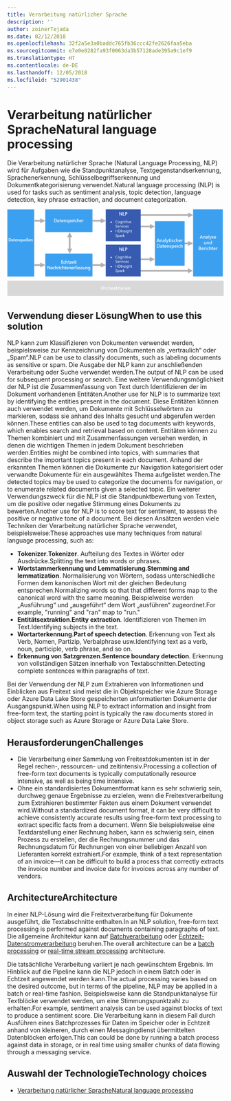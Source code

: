 ```yaml
---
title: Verarbeitung natürlicher Sprache
description: ''
author: zoinerTejada
ms.date: 02/12/2018
ms.openlocfilehash: 32f2a5e3a0baddc765fb36ccc42fe2626faa5eba
ms.sourcegitcommit: e7e0e0282fa93f0063da3b57128ade395a9c1ef9
ms.translationtype: HT
ms.contentlocale: de-DE
ms.lasthandoff: 12/05/2018
ms.locfileid: "52901438"
---
```

# <a name="natural-language-processing"></a><span data-ttu-id="b5c97-102">Verarbeitung natürlicher Sprache</span><span class="sxs-lookup"><span data-stu-id="b5c97-102">Natural language processing</span></span>

<span data-ttu-id="b5c97-103">Die Verarbeitung natürlicher Sprache (Natural Language Processing, NLP) wird für Aufgaben wie die Standpunktanalyse, Textgegenstandserkennung, Sprachenerkennung, Schlüsselbegriffserkennung und Dokumentkategorisierung verwendet.</span><span class="sxs-lookup"><span data-stu-id="b5c97-103">Natural language processing (NLP) is used for tasks such as sentiment analysis, topic detection, language detection, key phrase extraction, and document categorization.</span></span>

![](./images/nlp-pipeline.png)

## <a name="when-to-use-this-solution"></a><span data-ttu-id="b5c97-104">Verwendung dieser Lösung</span><span class="sxs-lookup"><span data-stu-id="b5c97-104">When to use this solution</span></span>

<span data-ttu-id="b5c97-105">NLP kann zum Klassifizieren von Dokumenten verwendet werden, beispielsweise zur Kennzeichnung von Dokumenten als „vertraulich“ oder „Spam“.</span><span class="sxs-lookup"><span data-stu-id="b5c97-105">NLP can be use to classify documents, such as labeling documents as sensitive or spam.</span></span> <span data-ttu-id="b5c97-106">Die Ausgabe der NLP kann zur anschließenden Verarbeitung oder Suche verwendet werden.</span><span class="sxs-lookup"><span data-stu-id="b5c97-106">The output of NLP can be used for subsequent processing or search.</span></span> <span data-ttu-id="b5c97-107">Eine weitere Verwendungsmöglichkeit der NLP ist die Zusammenfassung von Text durch Identifizieren der im Dokument vorhandenen Entitäten.</span><span class="sxs-lookup"><span data-stu-id="b5c97-107">Another use for NLP is to summarize text by identifying the entities present in the document.</span></span> <span data-ttu-id="b5c97-108">Diese Entitäten können auch verwendet werden, um Dokumente mit Schlüsselwörtern zu markieren, sodass sie anhand des Inhalts gesucht und abgerufen werden können.</span><span class="sxs-lookup"><span data-stu-id="b5c97-108">These entities can also be used to tag documents with keywords, which enables search and retrieval based on content.</span></span> <span data-ttu-id="b5c97-109">Entitäten können zu Themen kombiniert und mit Zusammenfassungen versehen werden, in denen die wichtigen Themen in jedem Dokument beschrieben werden.</span><span class="sxs-lookup"><span data-stu-id="b5c97-109">Entities might be combined into topics, with summaries that describe the important topics present in each document.</span></span> <span data-ttu-id="b5c97-110">Anhand der erkannten Themen können die Dokumente zur Navigation kategorisiert oder verwandte Dokumente für ein ausgewähltes Thema aufgelistet werden.</span><span class="sxs-lookup"><span data-stu-id="b5c97-110">The detected topics may be used to categorize the documents for navigation, or to enumerate related documents given a selected topic.</span></span> <span data-ttu-id="b5c97-111">Ein weiterer Verwendungszweck für die NLP ist die Standpunktbewertung von Texten, um die positive oder negative Stimmung eines Dokuments zu bewerten.</span><span class="sxs-lookup"><span data-stu-id="b5c97-111">Another use for NLP is to score text for sentiment, to assess the positive or negative tone of a document.</span></span> <span data-ttu-id="b5c97-112">Bei diesen Ansätzen werden viele Techniken der Verarbeitung natürlicher Sprache verwendet, beispielsweise:</span><span class="sxs-lookup"><span data-stu-id="b5c97-112">These approaches use many techniques from natural language processing, such as:</span></span> 

- <span data-ttu-id="b5c97-113">**Tokenizer**.</span><span class="sxs-lookup"><span data-stu-id="b5c97-113">**Tokenizer**.</span></span> <span data-ttu-id="b5c97-114">Aufteilung des Textes in Wörter oder Ausdrücke.</span><span class="sxs-lookup"><span data-stu-id="b5c97-114">Splitting the text into words or phrases.</span></span>
- <span data-ttu-id="b5c97-115">**Wortstammerkennung und Lemmatisierung**.</span><span class="sxs-lookup"><span data-stu-id="b5c97-115">**Stemming and lemmatization**.</span></span> <span data-ttu-id="b5c97-116">Normalisierung von Wörtern, sodass unterschiedliche Formen dem kanonischen Wort mit der gleichen Bedeutung entsprechen.</span><span class="sxs-lookup"><span data-stu-id="b5c97-116">Normalizing words so that that different forms map to the canonical word with the same meaning.</span></span> <span data-ttu-id="b5c97-117">Beispielweise werden „Ausführung“ und „ausgeführt“ dem Wort „ausführen“ zugeordnet.</span><span class="sxs-lookup"><span data-stu-id="b5c97-117">For example, "running" and "ran" map to "run."</span></span> 
- <span data-ttu-id="b5c97-118">**Entitätsextraktion**.</span><span class="sxs-lookup"><span data-stu-id="b5c97-118">**Entity extraction**.</span></span> <span data-ttu-id="b5c97-119">Identifizieren von Themen im Text.</span><span class="sxs-lookup"><span data-stu-id="b5c97-119">Identifying subjects in the text.</span></span>
- <span data-ttu-id="b5c97-120">**Wortarterkennung**.</span><span class="sxs-lookup"><span data-stu-id="b5c97-120">**Part of speech detection**.</span></span> <span data-ttu-id="b5c97-121">Erkennung von Text als Verb, Nomen, Partizip, Verbalphrase usw.</span><span class="sxs-lookup"><span data-stu-id="b5c97-121">Identifying text as a verb, noun, participle, verb phrase, and so on.</span></span>
- <span data-ttu-id="b5c97-122">**Erkennung von Satzgrenzen**.</span><span class="sxs-lookup"><span data-stu-id="b5c97-122">**Sentence boundary detection**.</span></span> <span data-ttu-id="b5c97-123">Erkennung von vollständigen Sätzen innerhalb von Textabschnitten.</span><span class="sxs-lookup"><span data-stu-id="b5c97-123">Detecting complete sentences within paragraphs of text.</span></span>

<span data-ttu-id="b5c97-124">Bei der Verwendung der NLP zum Extrahieren von Informationen und Einblicken aus Freitext sind meist die in Objektspeicher wie Azure Storage oder Azure Data Lake Store gespeicherten unformatierten Dokumente der Ausgangspunkt.</span><span class="sxs-lookup"><span data-stu-id="b5c97-124">When using NLP to extract information and insight from free-form text, the starting point is typically the raw documents stored in object storage such as Azure Storage or Azure Data Lake Store.</span></span> 

## <a name="challenges"></a><span data-ttu-id="b5c97-125">Herausforderungen</span><span class="sxs-lookup"><span data-stu-id="b5c97-125">Challenges</span></span>

- <span data-ttu-id="b5c97-126">Die Verarbeitung einer Sammlung von Freitextdokumenten ist in der Regel rechen-, ressourcen- und zeitintensiv.</span><span class="sxs-lookup"><span data-stu-id="b5c97-126">Processing a collection of free-form text documents is typically computationally resource intensive, as well as being time intensive.</span></span>
- <span data-ttu-id="b5c97-127">Ohne ein standardisiertes Dokumentformat kann es sehr schwierig sein, durchweg genaue Ergebnisse zu erzielen, wenn die Freitextverarbeitung zum Extrahieren bestimmter Fakten aus einem Dokument verwendet wird.</span><span class="sxs-lookup"><span data-stu-id="b5c97-127">Without a standardized document format, it can be very difficult to achieve consistently accurate results using free-form text processing to extract specific facts from a document.</span></span> <span data-ttu-id="b5c97-128">Wenn Sie beispielsweise eine Textdarstellung einer Rechnung haben, kann es schwierig sein, einen Prozess zu erstellen, der die Rechnungsnummer und das Rechnungsdatum für Rechnungen von einer beliebigen Anzahl von Lieferanten korrekt extrahiert.</span><span class="sxs-lookup"><span data-stu-id="b5c97-128">For example, think of a text representation of an invoice&mdash;it can be difficult to build a process that correctly extracts the invoice number and invoice date for invoices across any number of vendors.</span></span>

## <a name="architecture"></a><span data-ttu-id="b5c97-129">Architecture</span><span class="sxs-lookup"><span data-stu-id="b5c97-129">Architecture</span></span>

<span data-ttu-id="b5c97-130">In einer NLP-Lösung wird die Freitextverarbeitung für Dokumente ausgeführt, die Textabschnitte enthalten.</span><span class="sxs-lookup"><span data-stu-id="b5c97-130">In an NLP solution, free-form text processing is performed against documents containing paragraphs of text.</span></span> <span data-ttu-id="b5c97-131">Die allgemeine Architektur kann auf [Batchverarbeitung](../big-data/batch-processing.md) oder [Echtzeit-Datenstromverarbeitung](../big-data/real-time-processing.md) beruhen.</span><span class="sxs-lookup"><span data-stu-id="b5c97-131">The overall architecture can be a [batch processing](../big-data/batch-processing.md) or [real-time stream processing](../big-data/real-time-processing.md) architecture.</span></span>

<span data-ttu-id="b5c97-132">Die tatsächliche Verarbeitung variiert je nach gewünschtem Ergebnis. Im Hinblick auf die Pipeline kann die NLP jedoch in einem Batch oder in Echtzeit angewendet werden kann.</span><span class="sxs-lookup"><span data-stu-id="b5c97-132">The actual processing varies based on the desired outcome, but in terms of the pipeline, NLP may be applied in a batch or real-time fashion.</span></span> <span data-ttu-id="b5c97-133">Beispielsweise kann die Standpunktanalyse für Textblöcke verwendet werden, um eine Stimmungspunktzahl zu erhalten.</span><span class="sxs-lookup"><span data-stu-id="b5c97-133">For example, sentiment analysis can be used against blocks of text to produce a sentiment score.</span></span> <span data-ttu-id="b5c97-134">Die Verarbeitung kann in diesem Fall durch Ausführen eines Batchprozesses für Daten im Speicher oder in Echtzeit anhand von kleineren, durch einen Messagingdienst übermittelten Datenblöcken erfolgen.</span><span class="sxs-lookup"><span data-stu-id="b5c97-134">This can could be done by running a batch process against data in storage, or in real time using smaller chunks of data flowing through a messaging service.</span></span>

## <a name="technology-choices"></a><span data-ttu-id="b5c97-135">Auswahl der Technologie</span><span class="sxs-lookup"><span data-stu-id="b5c97-135">Technology choices</span></span>

- [<span data-ttu-id="b5c97-136">Verarbeitung natürlicher Sprache</span><span class="sxs-lookup"><span data-stu-id="b5c97-136">Natural language processing</span></span>](../technology-choices/natural-language-processing.md)